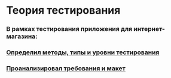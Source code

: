 # Теория тестирования
### В рамках тестирования приложения для интернет-магазина:
### [Определил методы, типы и уровни тестирования]( https://docs.google.com/spreadsheets/d/1pLCwoIfiiSopbOBPxeMIH0zZnnsqv9LdJTZnRSQloaM/edit?usp=sharing)
### [Проанализировал требования и макет](https://docs.google.com/spreadsheets/d/1ekRpPIvii5yd2rcwRQ9nVUccQieRuYebTgItJirEiWY/edit?usp=sharing)
